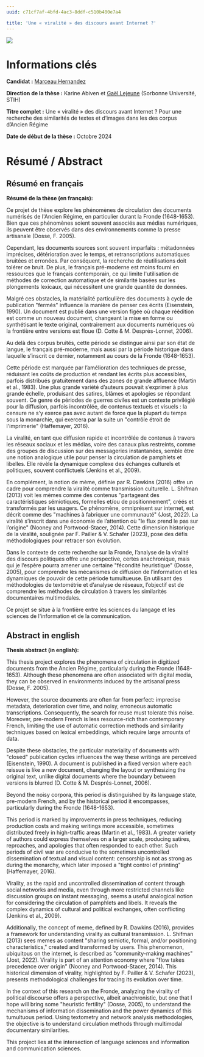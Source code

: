 ```yaml
---
uuid: c71cf7af-4bfd-4ac3-8ddf-c510b480e7a4

title: 'Une « viralité » des discours avant Internet ?'
---
```


![](these-1.png)

# Informations clés

**Candidat :** [Marceau Hernandez](https://ceres.sorbonne-universite.fr/1c808d15-d54d-47cd-b831-7f5550f13483)

**Direction de la thèse :** Karine Abiven et [Gaël Lejeune](https://ceres.sorbonne-universite.fr/e773d338-1a90-469f-878b-5b5c2d5d1226/) (Sorbonne Université, STIH)

**Titre complet :** Une « viralité » des discours avant Internet ? Pour une recherche des similarités de textes et d’images dans les des corpus d’Ancien Régime

**Date de début de la thèse :** Octobre 2024

# Résumé / Abstract
## Résumé en français
**Résumé de la thèse (en français):**

Ce projet de thèse explore les phénomènes de circulation des documents numérisés de l'Ancien Régime, en particulier durant la Fronde (1648-1653).
Bien que ces phénomènes soient souvent associés aux médias numériques, ils peuvent être observés dans des environnements comme la presse artisanale (Dosse, F. 2005).

Cependant, les documents sources sont souvent imparfaits : métadonnées imprécises, détérioration avec le temps, et retranscriptions automatiques bruitées et erronées. Par conséquent, la recherche de réutilisations doit tolérer ce bruit. De plus, le français pré-moderne est moins fourni en ressources que le français contemporain, ce qui limite l'utilisation de méthodes de correction automatique et de similarité basées sur les plongements lexicaux, qui nécessitent une grande quantité de données.

Malgré ces obstacles, la matérialité particulière des documents à cycle de publication "fermés" influence la manière de penser ces écrits (Eisenstein, 1990). Un document est publié dans une version figée où chaque réédition est comme un nouveau document, changeant la mise en forme ou synthétisant le texte original, contrairement aux documents numériques où la frontière entre versions est floue (D. Cotte & M. Després-Lonnet, 2006).

Au delà des corpus bruités, cette période se distingue ainsi par son état de langue, le français pré-moderne, mais aussi par la période historique dans laquelle s’inscrit ce dernier, notamment au cours de la Fronde (1648-1653).

Cette période est marquée par l’amélioration des techniques de presse, réduisant les coûts de production et rendant les écrits plus accessibles, parfois distribués gratuitement dans des zones de grande affluence (Martin et al., 1983). Une plus grande variété d’auteurs pouvait s’exprimer à plus grande échelle, produisant des satires, blâmes et apologies se répondant souvent. Ce genre de périodes de guerres civiles est un contexte privilégié pour la diffusion, parfois incontrôlée, de contenus textuels et visuels : la censure ne s’y exerce pas avec autant de force que la plupart du temps sous la monarchie, qui exercera par la suite un "contrôle étroit de l'imprimerie" (Haffemayer, 2016).

La viralité, en tant que diffusion rapide et incontrôlée de contenus à travers les réseaux sociaux et les médias, voire des canaux
plus restreints, comme des groupes de discussion sur des messageries instantanées, semble être une notion analogique utile pour penser la circulation de pamphlets et libelles. Elle révèle la dynamique complexe des échanges culturels et politiques, souvent conflictuels (Jenkins et al., 2009).

En complément, la notion de mème, définie par R. Dawkins (2016) offre un cadre pour comprendre la viralité comme transmission culturelle. L. Shifman (2013) voit les mèmes comme des contenus "partageant des caractéristiques sémiotiques, formelles et/ou de positionnement", créés et transformés par les usagers. Ce phénomène, omniprésent sur internet, est décrit comme des "machines à fabriquer une communauté" (Jost, 2022). La viralité s’inscrit dans une économie de l’attention où "le flux prend le pas sur l’origine" (Nooney and Portwood-Stacer, 2014). Cette dimension historique de la viralité, soulignée par F. Pailler & V. Schafer (2023), pose des défis méthodologiques pour retracer son évolution.

Dans le contexte de cette recherche sur la Fronde, l’analyse de la viralité des discours politiques offre une perspective, certes anachronique, mais qui je l’espère pourra amener une certaine "fécondité heuristique" (Dosse, 2005), pour comprendre les mécanismes de diffusion de l’information et les dynamiques de pouvoir de cette période tumultueuse. En utilisant des méthodologies de textométrie et d’analyse de réseaux, l’objectif est de comprendre les méthodes de circulation à travers les similarités documentaires multimodales.

Ce projet se situe à la frontière entre les sciences du langage et les sciences de l'information et de la communication.

## Abstract in english
**Thesis abstract (in english):**

This thesis project explores the phenomena of circulation in digitized documents from the Ancien Régime, particularly during the Fronde (1648-1653). Although these phenomena are often associated with digital media, they can be observed in environments induced by the artisanal press (Dosse, F. 2005).

However, the source documents are often far from perfect: imprecise metadata, deterioration over time, and noisy, erroneous automatic transcriptions. Consequently, the search for reuse must tolerate this noise. Moreover, pre-modern French is less resource-rich than contemporary French, limiting the use of automatic correction methods and similarity techniques based on lexical embeddings, which require large amounts of data.

Despite these obstacles, the particular materiality of documents with "closed" publication cycles influences the way these writings are perceived (Eisenstein, 1990). A document is published in a fixed version where each reissue is like a new document, changing the layout or synthesizing the original text, unlike digital documents where the boundary between versions is blurred (D. Cotte & M. Després-Lonnet, 2006).

Beyond the noisy corpora, this period is distinguished by its language state, pre-modern French, and by the historical period it encompasses, particularly during the Fronde (1648-1653).

This period is marked by improvements in press techniques, reducing production costs and making writings more accessible, sometimes distributed freely in high-traffic areas (Martin et al., 1983). A greater variety of authors could express themselves on a larger scale, producing satires, reproaches, and apologies that often responded to each other. Such periods of civil war are conducive to the sometimes uncontrolled dissemination of textual and visual content: censorship is not as strong as during the monarchy, which later imposed a "tight control of printing" (Haffemayer, 2016).

Virality, as the rapid and uncontrolled dissemination of content through social networks and media, even through more restricted channels like discussion groups on instant messaging, seems a useful analogical notion for considering the circulation of pamphlets and libels. It reveals the complex dynamics of cultural and political exchanges, often conflicting (Jenkins et al., 2009).

Additionally, the concept of meme, defined by R. Dawkins (2016), provides a framework for understanding virality as cultural transmission. L. Shifman (2013) sees memes as content "sharing semiotic, formal, and/or positioning characteristics," created and transformed by users. This phenomenon, ubiquitous on the internet, is described as "community-making machines" (Jost, 2022). Virality is part of an attention economy where "flow takes precedence over origin" (Nooney and Portwood-Stacer, 2014). This historical dimension of virality, highlighted by F. Pailler & V. Schafer (2023), presents methodological challenges for tracing its evolution over time.

In the context of this research on the Fronde, analyzing the virality of political discourse offers a perspective, albeit anachronistic, but one that I hope will bring some "heuristic fertility" (Dosse, 2005), to understand the mechanisms of information dissemination and the power dynamics of this tumultuous period. Using textometry and network analysis methodologies, the objective is to understand circulation methods through multimodal documentary similarities.

This project lies at the intersection of language sciences and information and communication sciences.
